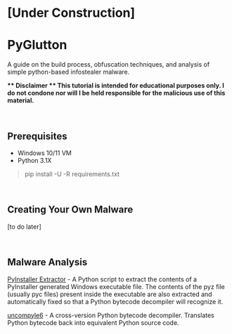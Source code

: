 # [Under Construction]

# PyGlutton
A guide on the build process, obfuscation techniques, and analysis of simple python-based infostealer malware.<p>
<b>** Disclaimer ** This tutorial is intended for educational purposes only. I do not condone nor will I be held responsible for the malicious use of this material.</b>


<br>

## Prerequisites
- Windows 10/11 VM
- Python 3.1X
> pip install -U -R requirements.txt

<br>

## Creating Your Own Malware
[to do later]

<br>

## Malware Analysis

[PyInstaller Extractor](https://github.com/extremecoders-re/pyinstxtractor) - A Python script to extract the contents of a PyInstaller generated Windows 
executable file. The contents of the pyz file (usually pyc files) present inside the 
executable are also extracted and automatically fixed so that a Python bytecode decompiler will recognize it.

[uncompyle6](https://github.com/rocky/python-uncompyle6/) - A cross-version Python bytecode decompiler. Translates Python bytecode back into equivalent Python source code.
